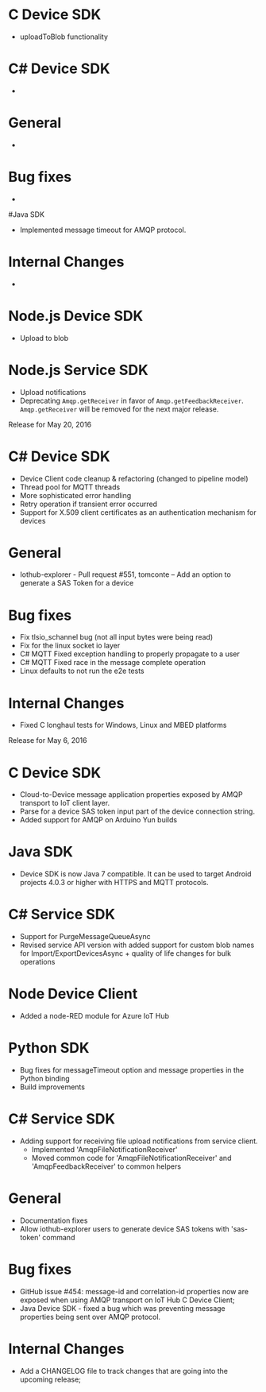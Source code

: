 # C Device SDK
- uploadToBlob functionality

# C# Device SDK
- 
# General
- 

# Bug fixes
- 

#Java SDK
- Implemented message timeout for AMQP protocol.

# Internal Changes
- 
# Node.js Device SDK
- Upload to blob

# Node.js Service SDK
- Upload notifications
- Deprecating `Amqp.getReceiver` in favor of `Amqp.getFeedbackReceiver`. `Amqp.getReceiver` will be removed for the next major release.

Release for May 20, 2016

# C# Device SDK
- Device Client code cleanup & refactoring (changed to pipeline model)
- Thread pool for MQTT threads
- More sophisticated error handling
- Retry operation if transient error occurred
- Support for X.509 client certificates as an authentication mechanism for devices

# General
- Iothub-explorer - Pull request #551, tomconte – Add an option to generate a SAS Token for a device

# Bug fixes
- Fix tlsio_schannel bug (not all input bytes were being read)
- Fix for the linux socket io layer
- C# MQTT Fixed exception handling to properly propagate to a user
- C# MQTT Fixed race in the message complete operation
- Linux defaults to not run the e2e tests

# Internal Changes
- Fixed C longhaul tests for Windows, Linux and MBED platforms


Release for May 6, 2016

# C Device SDK
- Cloud-to-Device message application properties exposed by AMQP transport to IoT client layer.
- Parse for a device SAS token input part of the device connection string.
- Added support for AMQP on Arduino Yun builds

# Java SDK
- Device SDK is now Java 7 compatible. It can be used to target Android projects 4.0.3 or higher with HTTPS and MQTT protocols.

# C# Service SDK
- Support for PurgeMessageQueueAsync
- Revised service API version with added support for custom blob names for Import/ExportDevicesAsync + quality of life changes for bulk operations

# Node Device Client
- Added a node-RED module for Azure IoT Hub

# Python SDK
- Bug fixes for messageTimeout option and message properties in the Python binding
- Build improvements

# C# Service SDK
- Adding support for receiving file upload notifications from service client. 
	- Implemented 'AmqpFileNotificationReceiver'
	- Moved common code for 'AmqpFileNotificationReceiver' and 'AmqpFeedbackReceiver' to common helpers

# General
- Documentation fixes
- Allow iothub-explorer users to generate device SAS tokens with 'sas-token' command

# Bug fixes

- GitHub issue #454: message-id and correlation-id properties now are exposed when using AMQP transport on IoT Hub C Device Client;
- Java Device SDK - fixed a bug which was preventing message properties being sent over AMQP protocol.

# Internal Changes
- Add a CHANGELOG file to track changes that are going into the upcoming release;
